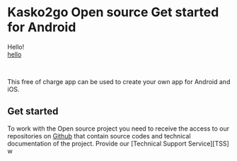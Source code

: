 # Kasko2go Open source Get started for Android


Hello!
<br/>
[hello](./Pictures/3.1.jpg)  

<br/>

This free of charge app can be used to create your own app for Android and iOS.

## Get started

To work with the Open source project you need to receive the access to our repositories on [Github][git] that contain source codes and technical documentation of the project.
Provide our [Technical Support Service][TSS] w



 [git]: <https://github.com/>
